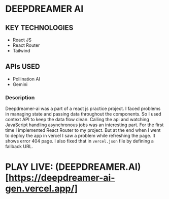 # DEEPDREAMER AI 
## KEY TECHNOLOGIES 
- React JS
- React Router
- Tailwind

## APIs USED
- Pollination AI
- Gemini

### Description 
Deepdreamer-ai was a part of a react js practice project. I faced problems in managing state and passing data throughout the components. So I used context API to keep the data flow clean. Calling the api and watching JavaScript handling asynchronous jobs was an interesting part. 
For the first time I implemented React Router to my project. But at the end when I went to deploy the app in vercel I saw a problem while refreshing the page. It shows error 404 page. I also fixed that in `vercel.json` file by defining a fallback URL.

# PLAY LIVE: (DEEPDREAMER.AI)[https://deepdreamer-ai-gen.vercel.app/]
